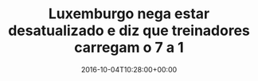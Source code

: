 ---
layout: post
title: "Luxemburgo nega estar desatualizado e diz que treinadores carregam o 7 a 1"
date: 2016-10-04T10:28:00+00:00
external_link: "http://sportv.globo.com/site/programas/bem-amigos/noticia/2016/10/luxemburgo-nega-estar-desatualizado-e-diz-que-treinadores-carregam-o-7-1.html"
categories: news globo.com
---